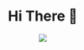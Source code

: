 <div align="center">
  <h1> Hi There 🍔 </h1>
  <img src="https://mblogthumb-phinf.pstatic.net/20150123_174/minji4203_1422013588864P5hu5_GIF/tumblr_ndf3u5EZUZ1sfvmr7o1_400.gif?type=w2">
</div>

